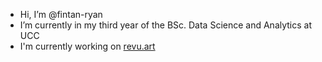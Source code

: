 - Hi, I’m @fintan-ryan
- I’m currently in my third year of the BSc. Data Science and Analytics at UCC
- I'm currently working on [revu.art](http://revu.art/)

<!---
fintan-ryan/fintan-ryan is a ✨ special ✨ repository because its `README.md` (this file) appears on your GitHub profile.
You can click the Preview link to take a look at your changes.
--->
